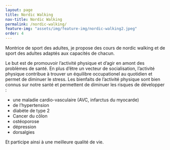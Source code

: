 ```yaml
---
layout: page
title: Nordic Walking
nav-title: Nordic Walking
permalink: /nordic-walking/
feature-img: "assets/img/feature-img/nordic-walking2.jpeg"
order: 4
---
```


Montrice de sport des adultes, je propose des cours de nordic walking et de sport des adultes adaptés aux capacités de chacun. 

Le but est de promouvoir l’activité physique et d’agir en amont des problèmes de santé. En plus d’être un vecteur de socialisation, l’activité physique contribue à trouver un équilibre occupationel au quotidien et permet de diminuer le stress. Les bienfaits de l’activité physique sont bien connus sur notre santé et permettent de diminuer les risques de développer :

- une maladie cardio-vasculaire (AVC, infarctus du myocarde)
- de l’hypertension
- diabète de type 2
- Cancer du côlon
- ostéoporose
- dépression
- dorsalgies	

Et participe ainsi à une meilleure qualité de vie.
